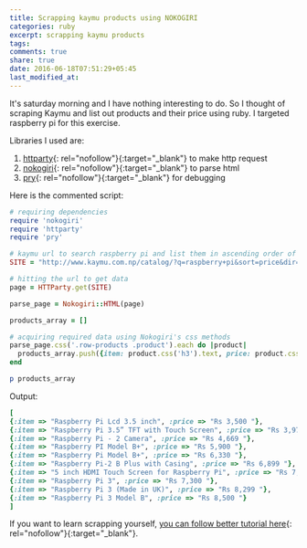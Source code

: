 ```yaml
---
title: Scrapping kaymu products using NOKOGIRI
categories: ruby
excerpt: scrapping kaymu products
tags:
comments: true
share: true
date: 2016-06-18T07:51:29+05:45
last_modified_at:
---
```


It's saturday morning and I have nothing interesting to do. So I thought of scraping Kaymu and list out products and their price using ruby. I targeted raspberry pi for this exercise.

Libraries I used are:

1. [httparty][httparty]{: rel="nofollow"}{:target="_blank"} to make http request
2. [nokogiri][nokogiri]{: rel="nofollow"}{:target="_blank"} to parse html
3. [pry][pry]{: rel="nofollow"}{:target="_blank"} for debugging

Here is the commented script:

```ruby
# requiring dependencies
require 'nokogiri' 
require 'httparty' 
require 'pry'

# kaymu url to search raspberry pi and list them in ascending order of price
SITE = "http://www.kaymu.com.np/catalog/?q=raspberry+pi&sort=price&dir=asc"

# hitting the url to get data
page = HTTParty.get(SITE)

parse_page = Nokogiri::HTML(page)

products_array = []

# acquiring required data using Nokogiri's css methods
parse_page.css('.row-products .product').each do |product|
  products_array.push({item: product.css('h3').text, price: product.css('.price').text})
end

p products_array
```

Output:

```ruby
[
{:item => "Raspberry Pi Lcd 3.5 inch", :price => "Rs 3,500 "}, 
{:item => "Raspberry Pi 3.5” TFT with Touch Screen", :price => "Rs 3,970 "},
{:item => "Raspberry Pi - 2 Camera", :price => "Rs 4,669 "}, 
{:item => "Raspberry PI Model B+", :price => "Rs 5,900 "}, 
{:item => "Raspberry Pi Model B+", :price => "Rs 6,330 "}, 
{:item => "Raspberry Pi-2 B Plus with Casing", :price => "Rs 6,899 "}, 
{:item => "5 inch HDMI Touch Screen for Raspberry Pi", :price => "Rs 7,200 "}, 
{:item => "Raspberry Pi 3", :price => "Rs 7,300 "}, 
{:item => "Raspberry Pi 3 (Made in UK)", :price => "Rs 8,299 "}, 
{:item => "Raspberry Pi 3 Model B", :price => "Rs 8,500 "}
]
```

If you want to learn scrapping yourself, [you can follow better tutorial here][tutorial]{: rel="nofollow"}{:target="_blank"}.

[nokogiri]: https://github.com/sparklemotion/nokogiri
[pry]: https://github.com/pry/pry
[httparty]: https://github.com/jnunemaker/httparty
[tutorial]: https://www.distilled.net/resources/web-scraping-with-ruby-and-nokogiri-for-beginners/
